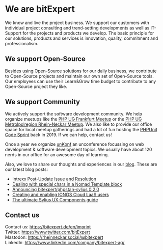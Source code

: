# We are bitExpert

We know and live the project business. We support our customers with individual project consulting and trend-setting developments as well as IT-Support for the projects and products we develop. The basic principle for our solutions, products and services is innovation, quality, commitment and professionalism.

## We support Open-Source

Besides using Open-Source solutions for our daily business, we contribute to Open-Source projects and maintain our own set of Open-Source tools. Our employees can use their Learn&Grow time budget to contribute to any Open-Source project they like.

## We support Community

We actively support the software development community. We help organize meetups like the [PHP UG Frankfurt Meetup](https://www.phpugffm.de) or the [PHP UG Metrolpolregion Rhein-Neckar Meetup](http://www.phpugmrn.de). We also like to provide our office space for local meetup gatherings and had a lot of fun hosting the [PHPUnit Code Sprint](https://phpunit.de/code-sprints/september-2019.html) back in 2019. If we can help, contact us!

Once a year we organize [unKonf](https://www.unKonf.de) an unconference focussing on web development & software development topics. We usually have about 120 nerds in our office for an awesome day of learning.

Also, we love to share our thoughts and experiences in our [blog](https://blog.bitExpert.de). These are our latest blog posts:
<!--- blog_start --->
 - [Intrexx Post-Update Issue and Resolution](https://blog.bitexpert.de/blog/intrexx_post_update_issue_and_resolution)
 - [Dealing with special chars in a Nomad Template block](https://blog.bitexpert.de/blog/dealing_with_special_chars_in_nomad_template)
 - [Announcing bitexpert/phpstan-sylius 0.2.0](https://blog.bitexpert.de/blog/phpstan_sylius_0_2_0)
 - [Creating and enabling IONOS Cloud LaaS users](https://blog.bitexpert.de/blog/ionos_cloud_laas_enable_user)
 - [The ultimate Sylius UX Components guide](https://blog.bitexpert.de/blog/sylius_ux_components_guide)
<!--- blog_end --->

## Contact us

Contact us: https://bitexpert.de/en/imprint   
Twitter: https://www.twitter.com/bitExpert    
Mastodon: https://rheinneckar.social/@bitexpert    
LinkedIn: https://www.linkedin.com/company/bitexpert-ag/    
